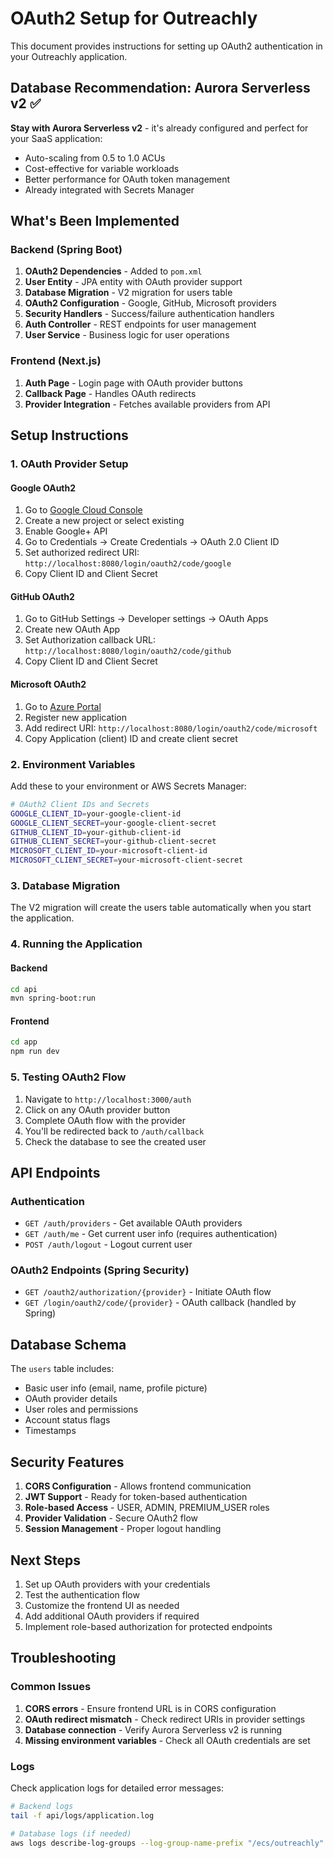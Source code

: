 # OAuth2 Setup for Outreachly

This document provides instructions for setting up OAuth2 authentication in your Outreachly application.

## Database Recommendation: Aurora Serverless v2 ✅

**Stay with Aurora Serverless v2** - it's already configured and perfect for your SaaS application:

- Auto-scaling from 0.5 to 1.0 ACUs
- Cost-effective for variable workloads
- Better performance for OAuth token management
- Already integrated with Secrets Manager

## What's Been Implemented

### Backend (Spring Boot)

1. **OAuth2 Dependencies** - Added to `pom.xml`
2. **User Entity** - JPA entity with OAuth provider support
3. **Database Migration** - V2 migration for users table
4. **OAuth2 Configuration** - Google, GitHub, Microsoft providers
5. **Security Handlers** - Success/failure authentication handlers
6. **Auth Controller** - REST endpoints for user management
7. **User Service** - Business logic for user operations

### Frontend (Next.js)

1. **Auth Page** - Login page with OAuth provider buttons
2. **Callback Page** - Handles OAuth redirects
3. **Provider Integration** - Fetches available providers from API

## Setup Instructions

### 1. OAuth Provider Setup

#### Google OAuth2

1. Go to [Google Cloud Console](https://console.cloud.google.com/)
2. Create a new project or select existing
3. Enable Google+ API
4. Go to Credentials → Create Credentials → OAuth 2.0 Client ID
5. Set authorized redirect URI: `http://localhost:8080/login/oauth2/code/google`
6. Copy Client ID and Client Secret

#### GitHub OAuth2

1. Go to GitHub Settings → Developer settings → OAuth Apps
2. Create new OAuth App
3. Set Authorization callback URL: `http://localhost:8080/login/oauth2/code/github`
4. Copy Client ID and Client Secret

#### Microsoft OAuth2

1. Go to [Azure Portal](https://portal.azure.com/)
2. Register new application
3. Add redirect URI: `http://localhost:8080/login/oauth2/code/microsoft`
4. Copy Application (client) ID and create client secret

### 2. Environment Variables

Add these to your environment or AWS Secrets Manager:

```bash
# OAuth2 Client IDs and Secrets
GOOGLE_CLIENT_ID=your-google-client-id
GOOGLE_CLIENT_SECRET=your-google-client-secret
GITHUB_CLIENT_ID=your-github-client-id
GITHUB_CLIENT_SECRET=your-github-client-secret
MICROSOFT_CLIENT_ID=your-microsoft-client-id
MICROSOFT_CLIENT_SECRET=your-microsoft-client-secret
```

### 3. Database Migration

The V2 migration will create the users table automatically when you start the application.

### 4. Running the Application

#### Backend

```bash
cd api
mvn spring-boot:run
```

#### Frontend

```bash
cd app
npm run dev
```

### 5. Testing OAuth2 Flow

1. Navigate to `http://localhost:3000/auth`
2. Click on any OAuth provider button
3. Complete OAuth flow with the provider
4. You'll be redirected back to `/auth/callback`
5. Check the database to see the created user

## API Endpoints

### Authentication

- `GET /auth/providers` - Get available OAuth providers
- `GET /auth/me` - Get current user info (requires authentication)
- `POST /auth/logout` - Logout current user

### OAuth2 Endpoints (Spring Security)

- `GET /oauth2/authorization/{provider}` - Initiate OAuth flow
- `GET /login/oauth2/code/{provider}` - OAuth callback (handled by Spring)

## Database Schema

The `users` table includes:

- Basic user info (email, name, profile picture)
- OAuth provider details
- User roles and permissions
- Account status flags
- Timestamps

## Security Features

1. **CORS Configuration** - Allows frontend communication
2. **JWT Support** - Ready for token-based authentication
3. **Role-based Access** - USER, ADMIN, PREMIUM_USER roles
4. **Provider Validation** - Secure OAuth2 flow
5. **Session Management** - Proper logout handling

## Next Steps

1. Set up OAuth providers with your credentials
2. Test the authentication flow
3. Customize the frontend UI as needed
4. Add additional OAuth providers if required
5. Implement role-based authorization for protected endpoints

## Troubleshooting

### Common Issues

1. **CORS errors** - Ensure frontend URL is in CORS configuration
2. **OAuth redirect mismatch** - Check redirect URIs in provider settings
3. **Database connection** - Verify Aurora Serverless v2 is running
4. **Missing environment variables** - Check all OAuth credentials are set

### Logs

Check application logs for detailed error messages:

```bash
# Backend logs
tail -f api/logs/application.log

# Database logs (if needed)
aws logs describe-log-groups --log-group-name-prefix "/ecs/outreachly"
```

